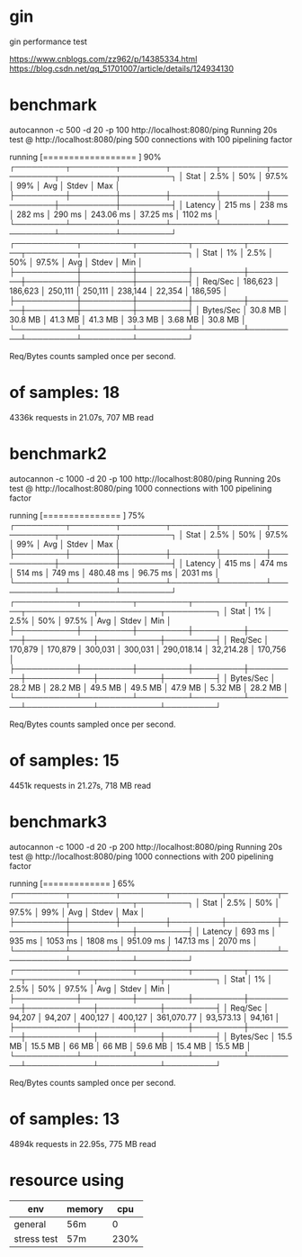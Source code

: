 # gin
gin performance test

https://www.cnblogs.com/zz962/p/14385334.html
https://blog.csdn.net/qq_51701007/article/details/124934130


# benchmark
autocannon -c 500 -d 20 -p 100 http://localhost:8080/ping
Running 20s test @ http://localhost:8080/ping
500 connections with 100 pipelining factor

running [==================  ] 90%
┌─────────┬────────┬────────┬────────┬────────┬───────────┬──────────┬─────────┐
│ Stat    │ 2.5%   │ 50%    │ 97.5%  │ 99%    │ Avg       │ Stdev    │ Max     │
├─────────┼────────┼────────┼────────┼────────┼───────────┼──────────┼─────────┤
│ Latency │ 215 ms │ 238 ms │ 282 ms │ 290 ms │ 243.06 ms │ 37.25 ms │ 1102 ms │
└─────────┴────────┴────────┴────────┴────────┴───────────┴──────────┴─────────┘
┌───────────┬─────────┬─────────┬─────────┬─────────┬─────────┬─────────┬─────────┐
│ Stat      │ 1%      │ 2.5%    │ 50%     │ 97.5%   │ Avg     │ Stdev   │ Min     │
├───────────┼─────────┼─────────┼─────────┼─────────┼─────────┼─────────┼─────────┤
│ Req/Sec   │ 186,623 │ 186,623 │ 250,111 │ 250,111 │ 238,144 │ 22,354  │ 186,595 │
├───────────┼─────────┼─────────┼─────────┼─────────┼─────────┼─────────┼─────────┤
│ Bytes/Sec │ 30.8 MB │ 30.8 MB │ 41.3 MB │ 41.3 MB │ 39.3 MB │ 3.68 MB │ 30.8 MB │
└───────────┴─────────┴─────────┴─────────┴─────────┴─────────┴─────────┴─────────┘

Req/Bytes counts sampled once per second.
# of samples: 18

4336k requests in 21.07s, 707 MB read


# benchmark2
autocannon -c 1000 -d 20 -p 100 http://localhost:8080/ping
Running 20s test @ http://localhost:8080/ping
1000 connections with 100 pipelining factor

running [===============     ] 75%
┌─────────┬────────┬────────┬────────┬────────┬───────────┬──────────┬─────────┐
│ Stat    │ 2.5%   │ 50%    │ 97.5%  │ 99%    │ Avg       │ Stdev    │ Max     │
├─────────┼────────┼────────┼────────┼────────┼───────────┼──────────┼─────────┤
│ Latency │ 415 ms │ 474 ms │ 514 ms │ 749 ms │ 480.48 ms │ 96.75 ms │ 2031 ms │
└─────────┴────────┴────────┴────────┴────────┴───────────┴──────────┴─────────┘
┌───────────┬─────────┬─────────┬─────────┬─────────┬────────────┬───────────┬─────────┐
│ Stat      │ 1%      │ 2.5%    │ 50%     │ 97.5%   │ Avg        │ Stdev     │ Min     │
├───────────┼─────────┼─────────┼─────────┼─────────┼────────────┼───────────┼─────────┤
│ Req/Sec   │ 170,879 │ 170,879 │ 300,031 │ 300,031 │ 290,018.14 │ 32,214.28 │ 170,756 │
├───────────┼─────────┼─────────┼─────────┼─────────┼────────────┼───────────┼─────────┤
│ Bytes/Sec │ 28.2 MB │ 28.2 MB │ 49.5 MB │ 49.5 MB │ 47.9 MB    │ 5.32 MB   │ 28.2 MB │
└───────────┴─────────┴─────────┴─────────┴─────────┴────────────┴───────────┴─────────┘

Req/Bytes counts sampled once per second.
# of samples: 15

4451k requests in 21.27s, 718 MB read

# benchmark3
autocannon -c 1000 -d 20 -p 200 http://localhost:8080/ping
Running 20s test @ http://localhost:8080/ping
1000 connections with 200 pipelining factor

running [=============       ] 65%
┌─────────┬────────┬────────┬─────────┬─────────┬───────────┬───────────┬─────────┐
│ Stat    │ 2.5%   │ 50%    │ 97.5%   │ 99%     │ Avg       │ Stdev     │ Max     │
├─────────┼────────┼────────┼─────────┼─────────┼───────────┼───────────┼─────────┤
│ Latency │ 693 ms │ 935 ms │ 1053 ms │ 1808 ms │ 951.09 ms │ 147.13 ms │ 2070 ms │
└─────────┴────────┴────────┴─────────┴─────────┴───────────┴───────────┴─────────┘
┌───────────┬─────────┬─────────┬─────────┬─────────┬────────────┬───────────┬─────────┐
│ Stat      │ 1%      │ 2.5%    │ 50%     │ 97.5%   │ Avg        │ Stdev     │ Min     │
├───────────┼─────────┼─────────┼─────────┼─────────┼────────────┼───────────┼─────────┤
│ Req/Sec   │ 94,207  │ 94,207  │ 400,127 │ 400,127 │ 361,070.77 │ 93,573.13 │ 94,161  │
├───────────┼─────────┼─────────┼─────────┼─────────┼────────────┼───────────┼─────────┤
│ Bytes/Sec │ 15.5 MB │ 15.5 MB │ 66 MB   │ 66 MB   │ 59.6 MB    │ 15.4 MB   │ 15.5 MB │
└───────────┴─────────┴─────────┴─────────┴─────────┴────────────┴───────────┴─────────┘

Req/Bytes counts sampled once per second.
# of samples: 13

4894k requests in 22.95s, 775 MB read


# resource using
|  env   | memory  | cpu  |
|  ----  | ----  | ----  |
| general  | 56m | 0 |
| stress test  | 57m | 230% |


